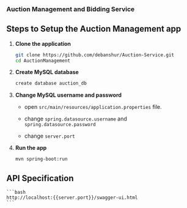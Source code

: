 ### Auction Management and Bidding Service

## Steps to Setup the Auction Management app

1. **Clone the application**

	```bash
	git clone https://github.com/debanshur/Auction-Service.git
	cd AuctionManagement
	```

2. **Create MySQL database**

	```bash
	create database auction_db
	```

3. **Change MySQL username and password**

	+ open `src/main/resources/application.properties` file.

	+ change `spring.datasource.username` and `spring.datasource.password`

	+ change `server.port`

4. **Run the app**

	```bash
	mvn spring-boot:run
	```

## API Specification

    ```bash
    http://localhost:{{server.port}}/swagger-ui.html
    ```